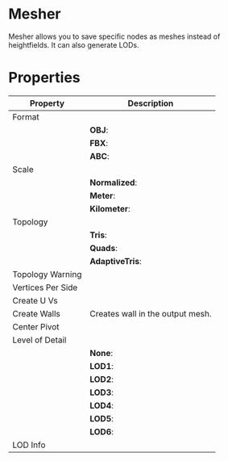 # Mesher



Mesher allows you to save specific nodes as meshes instead of heightfields. It can also generate LODs.



# Properties


| Property | Description| 
| -------- | -----------|
| Format |  |
| | **OBJ**: <desc> |
| | **FBX**: <desc> |
| | **ABC**: <desc> |
| Scale |  |
| | **Normalized**: <desc> |
| | **Meter**: <desc> |
| | **Kilometer**: <desc> |
| Topology |  |
| | **Tris**: <desc> |
| | **Quads**: <desc> |
| | **AdaptiveTris**: <desc> |
| Topology Warning |  |
| Vertices Per Side |  |
| Create U Vs |  |
| Create Walls | Creates wall in the output mesh. |
| Center Pivot |  |
| Level of Detail |  |
| | **None**: <desc> |
| | **LOD1**: <desc> |
| | **LOD2**: <desc> |
| | **LOD3**: <desc> |
| | **LOD4**: <desc> |
| | **LOD5**: <desc> |
| | **LOD6**: <desc> |
| LOD Info |  |





